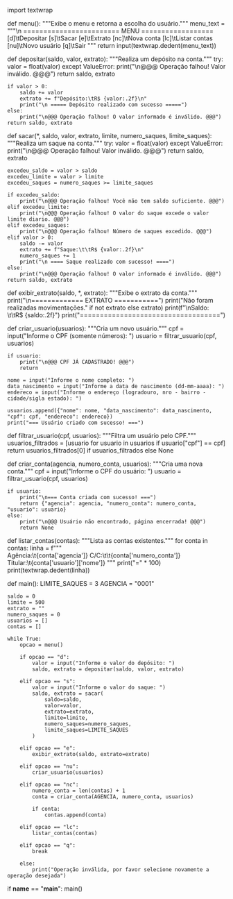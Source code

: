 import textwrap

def menu():
    """Exibe o menu e retorna a escolha do usuário."""
    menu_text = """\n
    ========================  MENU ==================
    [d]\tDepositar
    [s]\tSacar
    [e]\tExtrato
    [nc]\tNova conta
    [lc]\tListar contas
    [nu]\tNovo usuário
    [q]\tSair
    """
    return input(textwrap.dedent(menu_text))

def depositar(saldo, valor, extrato):
    """Realiza um depósito na conta."""
    try:
        valor = float(valor)
    except ValueError:
        print("\n@@@ Operação falhou! Valor inválido. @@@")
        return saldo, extrato

    if valor > 0:
        saldo += valor
        extrato += f"Depósito:\tR$ {valor:.2f}\n"
        print("\n ===== Depósito realizado com sucesso =====")
    else:
        print("\n@@@ Operação falhou! O valor informado é inválido. @@@")
    return saldo, extrato

def sacar(*, saldo, valor, extrato, limite, numero_saques, limite_saques):
    """Realiza um saque na conta."""
    try:
        valor = float(valor)
    except ValueError:
        print("\n@@@ Operação falhou! Valor inválido. @@@")
        return saldo, extrato

    excedeu_saldo = valor > saldo
    excedeu_limite = valor > limite
    excedeu_saques = numero_saques >= limite_saques

    if excedeu_saldo:
        print("\n@@@ Operação falhou! Você não tem saldo suficiente. @@@")
    elif excedeu_limite:
        print("\n@@@ Operação falhou! O valor do saque excede o valor limite diario. @@@")
    elif excedeu_saques:
        print("\n@@@ Operação falhou! Número de saques excedido. @@@")
    elif valor > 0:
        saldo -= valor
        extrato += f"Saque:\t\tR$ {valor:.2f}\n"
        numero_saques += 1
        print("\n ==== Saque realizado com sucesso! ====")
    else:
        print("\n@@@ Operação falhou! O valor informado é inválido. @@@")
    return saldo, extrato

def exibir_extrato(saldo, *, extrato):
    """Exibe o extrato da conta."""
    print("\n============= EXTRATO ===========")
    print("Não foram realizadas movimentações." if not extrato else extrato)
    print(f"\nSaldo: \t\tR$ {saldo:.2f}")
    print("===================================")

def criar_usuario(usuarios):
    """Cria um novo usuário."""
    cpf = input("Informe o CPF (somente números): ")
    usuario = filtrar_usuario(cpf, usuarios)

    if usuario:
        print("\n@@@ CPF JÁ CADASTRADO! @@@")
        return

    nome = input("Informe o nome completo: ")
    data_nascimento = input("Informe a data de nascimento (dd-mm-aaaa): ")
    endereco = input("Informe o endereço (logradouro, nro - bairro - cidade/sigla estado): ")

    usuarios.append({"nome": nome, "data_nascimento": data_nascimento, "cpf": cpf, "endereco": endereco})
    print("=== Usuário criado com sucesso! ===")

def filtrar_usuario(cpf, usuarios):
    """Filtra um usuário pelo CPF."""
    usuarios_filtrados = [usuario for usuario in usuarios if usuario["cpf"] == cpf]
    return usuarios_filtrados[0] if usuarios_filtrados else None

def criar_conta(agencia, numero_conta, usuarios):
    """Cria uma nova conta."""
    cpf = input("Informe o CPF do usuário: ")
    usuario = filtrar_usuario(cpf, usuarios)

    if usuario:
        print("\n=== Conta criada com sucesso! ===")
        return {"agencia": agencia, "numero_conta": numero_conta, "usuario": usuario}
    else:
        print("\n@@@ Usuário não encontrado, página encerrada! @@@")
        return None

def listar_contas(contas):
    """Lista as contas existentes."""
    for conta in contas:
        linha = f"""\
            Agência:\t{conta['agencia']}
            C/C:\t\t{conta['numero_conta']}
            Titular:\t{conta['usuario']['nome']}
"""
        print("=" * 100)
        print(textwrap.dedent(linha))

def main():
    LIMITE_SAQUES = 3
    AGENCIA = "0001"

    saldo = 0
    limite = 500
    extrato = ""
    numero_saques = 0
    usuarios = []
    contas = []

    while True:
        opcao = menu()

        if opcao == "d":
            valor = input("Informe o valor do depósito: ")
            saldo, extrato = depositar(saldo, valor, extrato)

        elif opcao == "s":
            valor = input("Informe o valor do saque: ")
            saldo, extrato = sacar(
                saldo=saldo,
                valor=valor,
                extrato=extrato,
                limite=limite,
                numero_saques=numero_saques,
                limite_saques=LIMITE_SAQUES
            )

        elif opcao == "e":
            exibir_extrato(saldo, extrato=extrato)

        elif opcao == "nu":
            criar_usuario(usuarios)

        elif opcao == "nc":
            numero_conta = len(contas) + 1
            conta = criar_conta(AGENCIA, numero_conta, usuarios)

            if conta:
                contas.append(conta)

        elif opcao == "lc":
            listar_contas(contas)

        elif opcao == "q":
            break

        else:
            print("Operação inválida, por favor selecione novamente a operação desejada")

if __name__ == "__main__":
    main()
